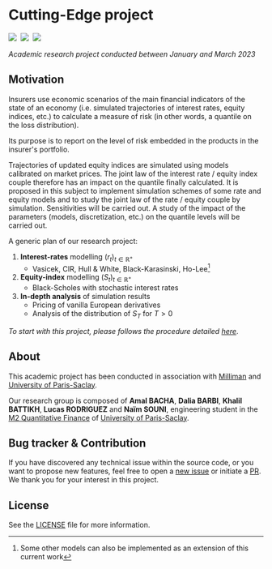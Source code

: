 # Cutting-Edge project

<img src="https://img.shields.io/static/v1?label=Range&message=Academic project&color=007bff"/>&nbsp;&nbsp;<img src="https://img.shields.io/static/v1?label=Languages&message=Python&color=ff0000"/>&nbsp;&nbsp;<img src="https://img.shields.io/static/v1?label=Restriction&message=YES&color=26c601"/>

*Academic research project conducted between January and March 2023*

## Motivation

Insurers use economic scenarios of the main financial indicators of the state of an economy (i.e. simulated trajectories of interest rates, equity indices, etc.) to calculate a measure of risk (in other words, a quantile on the loss distribution).

Its purpose is to report on the level of risk embedded in the products in the insurer's portfolio.


Trajectories of updated equity indices are simulated using models calibrated on market prices. The joint law of the interest rate / equity index couple therefore has an impact on the quantile finally calculated. It is proposed in this subject to implement simulation schemes of some rate and equity models and to study the joint law of the rate / equity couple by simulation. Sensitivities will be carried out. A study of the impact of the parameters (models, discretization, etc.) on the quantile levels will be carried out.


A generic plan of our research project:

1. **Interest-rates** modelling $(r_t)_{t\in\mathbb{R}^+}$
    - Vasicek, CIR, Hull & White, Black-Karasinski, Ho-Lee[^1]
2. **Equity-index** modelling $(S_t)_{t\in\mathbb{R}^+}$
    - Black-Scholes with stochastic interest rates
3. **In-depth analysis** of simulation results
    - Pricing of vanilla European derivatives
    - Analysis of the distribution of $S_T$ for $T > 0$

<i>To start with this project, please follows the procedure detailed <a href="/getting-started">here</a></i>.

## About

This academic project has been conducted in association with [Milliman](https://milliman.com/) and [University of Paris-Saclay](https://www.universite-paris-saclay.fr/).

Our research group is composed of **Amal BACHA**, **Dalia BARBI**, **Khalil BATTIKH**, **Lucas RODRIGUEZ** and **Naïm SOUNI**, engineering student in the [M2 Quantitative Finance](https://www.universite-paris-saclay.fr/formation/master/mathematiques-et-applications/m2-finance-quantitative) of [University of Paris-Saclay](https://www.universite-paris-saclay.fr/).


## Bug tracker & Contribution

If you have discovered any technical issue within the source code, or you want to propose new features, feel free to open a [new issue](https://github.com/lcsrodriguez/CuttingEdge-Milliman/issues/new) or initiate a [PR](https://github.com/lcsrodriguez/CuttingEdge-Milliman/pulls). We thank you for your interest in this project.


## License

See the [LICENSE](https://github.com/lcsrodriguez/CuttingEdge-Milliman/blob/main/LICENSE) file for more information.

[^1]: Some other models can also be implemented as an extension of this current work